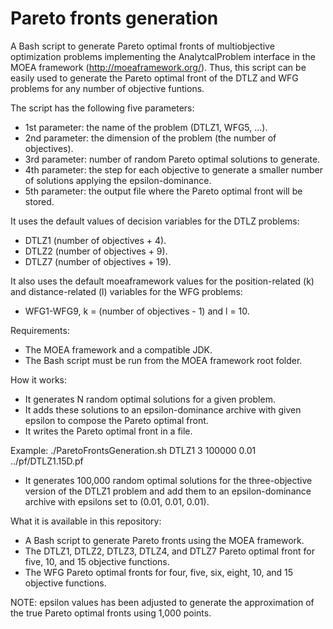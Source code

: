 # Pareto fronts generation
A Bash script to generate Pareto optimal fronts of multiobjective optimization problems implementing the AnalytcalProblem interface in the MOEA framework (http://moeaframework.org/). Thus, this script can be easily used to generate the Pareto optimal front of the DTLZ and WFG problems for any number of objective funtions.

The script has the following five parameters:

- 1st parameter: the name of the problem (DTLZ1, WFG5, ...).
- 2nd parameter: the dimension of the problem (the number of objectives).
- 3rd parameter: number of random Pareto optimal solutions to generate.
- 4th parameter: the step for each objective to generate a smaller number of solutions applying the epsilon-dominance.
- 5th parameter: the output file where the Pareto optimal front will be stored.

It uses the default values of decision variables for the DTLZ problems:

- DTLZ1 (number of objectives + 4).
- DTLZ2 (number of objectives + 9).
- DTLZ7 (number of objectives + 19).

It also uses the default moeaframework values for the position-related (k) and distance-related (l) variables for the WFG problems:

- WFG1-WFG9, k = (number of objectives - 1) and l = 10.

Requirements:

- The MOEA framework and a compatible JDK.
- The Bash script must be run from the MOEA framework root folder.

How it works:

- It generates N random optimal solutions for a given problem.
- It adds these solutions to an epsilon-dominance archive with given epsilon to compose the Pareto optimal front.
- It writes the Pareto optimal front in a file.

Example: ./ParetoFrontsGeneration.sh DTLZ1 3 100000 0.01 ../pf/DTLZ1.15D.pf

- It generates 100,000 random optimal solutions for the three-objective version of the DTLZ1 problem and add them to an epsilon-dominance archive with epsilons set to (0.01, 0.01, 0.01).

What it is available in this repository:

- A Bash script to generate Pareto fronts using the MOEA framework.
- The DTLZ1, DTLZ2, DTLZ3, DTLZ4, and DTLZ7 Pareto optimal front for five, 10, and 15 objective functions.
- The WFG Pareto optimal fronts for four, five, six, eight, 10, and 15 objective functions.

NOTE: epsilon values has been adjusted to generate the approximation of the true Pareto optimal fronts using 1,000 points.
